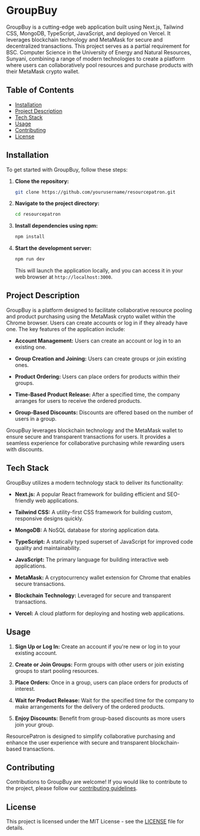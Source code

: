 # GroupBuy

GroupBuy is a cutting-edge web application built using Next.js, Tailwind CSS, MongoDB, TypeScript, JavaScript, and deployed on Vercel. It leverages blockchain technology and MetaMask for secure and decentralized transactions. This project serves as a partial requirement for BSC. Computer Science in the University of Energy and Natural Resources, Sunyani, combining a range of modern technologies to create a platform where users can collaboratively pool resources and purchase products with their MetaMask crypto wallet.

## Table of Contents

- [Installation](#installation)
- [Project Description](#project-description)
- [Tech Stack](#tech-stack)
- [Usage](#usage)
- [Contributing](#contributing)
- [License](#license)

## Installation

To get started with GroupBuy, follow these steps:

1. **Clone the repository:**

   ```bash
   git clone https://github.com/yourusername/resourcepatron.git
   ```

2. **Navigate to the project directory:**

   ```bash
   cd resourcepatron
   ```

3. **Install dependencies using npm:**

   ```bash
   npm install
   ```

4. **Start the development server:**

   ```bash
   npm run dev
   ```

   This will launch the application locally, and you can access it in your web browser at `http://localhost:3000`.

## Project Description

GroupBuy is a platform designed to facilitate collaborative resource pooling and product purchasing using the MetaMask crypto wallet within the Chrome browser. Users can create accounts or log in if they already have one. The key features of the application include:

- **Account Management:** Users can create an account or log in to an existing one.

- **Group Creation and Joining:** Users can create groups or join existing ones.

- **Product Ordering:** Users can place orders for products within their groups.

- **Time-Based Product Release:** After a specified time, the company arranges for users to receive the ordered products.

- **Group-Based Discounts:** Discounts are offered based on the number of users in a group.

GroupBuy leverages blockchain technology and the MetaMask wallet to ensure secure and transparent transactions for users. It provides a seamless experience for collaborative purchasing while rewarding users with discounts.

## Tech Stack

GroupBuy utilizes a modern technology stack to deliver its functionality:

- **Next.js:** A popular React framework for building efficient and SEO-friendly web applications.

- **Tailwind CSS:** A utility-first CSS framework for building custom, responsive designs quickly.

- **MongoDB:** A NoSQL database for storing application data.

- **TypeScript:** A statically typed superset of JavaScript for improved code quality and maintainability.

- **JavaScript:** The primary language for building interactive web applications.

- **MetaMask:** A cryptocurrency wallet extension for Chrome that enables secure transactions.

- **Blockchain Technology:** Leveraged for secure and transparent transactions.

- **Vercel:** A cloud platform for deploying and hosting web applications.

## Usage

1. **Sign Up or Log In:** Create an account if you're new or log in to your existing account.

2. **Create or Join Groups:** Form groups with other users or join existing groups to start pooling resources.

3. **Place Orders:** Once in a group, users can place orders for products of interest.

4. **Wait for Product Release:** Wait for the specified time for the company to make arrangements for the delivery of the ordered products.

5. **Enjoy Discounts:** Benefit from group-based discounts as more users join your group.

ResourcePatron is designed to simplify collaborative purchasing and enhance the user experience with secure and transparent blockchain-based transactions.

## Contributing

Contributions to GroupBuy are welcome! If you would like to contribute to the project, please follow our [contributing guidelines](CONTRIBUTING.md).

## License

This project is licensed under the MIT License - see the [LICENSE](LICENSE) file for details.
